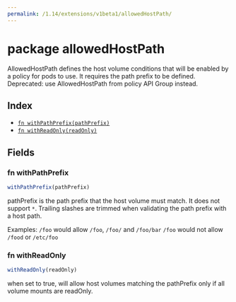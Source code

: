 ```yaml
---
permalink: /1.14/extensions/v1beta1/allowedHostPath/
---
```


# package allowedHostPath

AllowedHostPath defines the host volume conditions that will be enabled by a policy for pods to use. It requires the path prefix to be defined. Deprecated: use AllowedHostPath from policy API Group instead.

## Index

* [`fn withPathPrefix(pathPrefix)`](#fn-withpathprefix)
* [`fn withReadOnly(readOnly)`](#fn-withreadonly)

## Fields

### fn withPathPrefix

```ts
withPathPrefix(pathPrefix)
```

pathPrefix is the path prefix that the host volume must match. It does not support `*`. Trailing slashes are trimmed when validating the path prefix with a host path.

Examples: `/foo` would allow `/foo`, `/foo/` and `/foo/bar` `/foo` would not allow `/food` or `/etc/foo`

### fn withReadOnly

```ts
withReadOnly(readOnly)
```

when set to true, will allow host volumes matching the pathPrefix only if all volume mounts are readOnly.